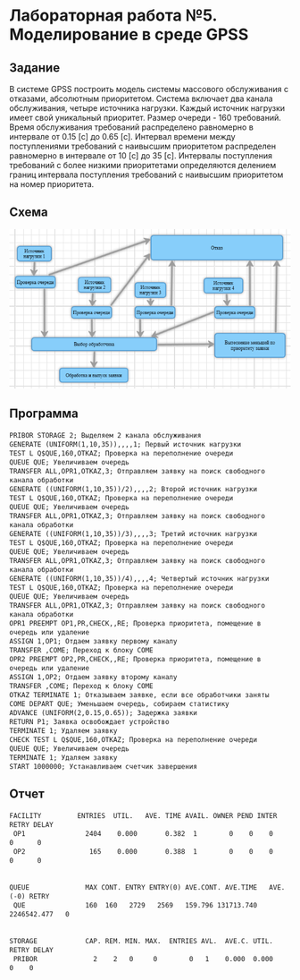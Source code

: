 # Лабораторная работа №5. Моделирование в среде GPSS

## Задание
В системе GPSS построить модель системы массового обслуживания с отказами, абсолютным приоритетом. Система включает два канала обслуживания, четыре источника нагрузки. Каждый источник нагрузки имеет свой уникальный приоритет. Размер очереди - 160 требований. Время обслуживания требований распределено равномерно в интервале от 0.15 [с] до 0.65 [с]. Интервал времени между поступлениями требований с наивысшим приоритетом распределен равномерно в интервале от 10 [с] до 35 [с]. Интервалы поступления требований с более низкими приоритетами определяются делением границ интервала поступления требований с наивысшим приоритетом на номер приоритета. 

## Схема

![Image not found](images/schema.png)

## Программа

```
PRIBOR STORAGE 2; Выделяем 2 канала обслуживания
GENERATE (UNIFORM(1,10,35)),,,,1; Первый источник нагрузки
TEST L Q$QUE,160,OTKAZ; Проверка на переполнение очереди
QUEUE QUE; Увеличиваем очередь
TRANSFER ALL,OPR1,OTKAZ,3; Отправляем заявку на поиск свободного канала обработки
GENERATE ((UNIFORM(1,10,35))/2),,,,2; Второй источник нагрузки
TEST L Q$QUE,160,OTKAZ; Проверка на переполнение очереди
QUEUE QUE; Увеличиваем очередь
TRANSFER ALL,OPR1,OTKAZ,3; Отправляем заявку на поиск свободного канала обработки
GENERATE ((UNIFORM(1,10,35))/3),,,,3; Третий источник нагрузки
TEST L Q$QUE,160,OTKAZ; Проверка на переполнение очереди
QUEUE QUE; Увеличиваем очередь
TRANSFER ALL,OPR1,OTKAZ,3; Отправляем заявку на поиск свободного канала обработки
GENERATE ((UNIFORM(1,10,35))/4),,,,4; Четвертый источник нагрузки
TEST L Q$QUE,160,OTKAZ; Проверка на переполнение очереди
QUEUE QUE; Увеличиваем очередь
TRANSFER ALL,OPR1,OTKAZ,3; Отправляем заявку на поиск свободного канала обработки
OPR1 PREEMPT OP1,PR,CHECK,,RE; Проверка приоритета, помещение в очередь или удаление
ASSIGN 1,OP1; Отдаем заявку первому каналу
TRANSFER ,COME; Переход к блоку COME
OPR2 PREEMPT OP2,PR,CHECK,,RE; Проверка приоритета, помещение в очередь или удаление
ASSIGN 1,OP2; Отдаем заявку второму каналу
TRANSFER ,COME; Переход к блоку COME
OTKAZ TERMINATE 1; Отказываем заявке, если все обработчики заняты
COME DEPART QUE; Уменьшаем очередь, собираем статистику
ADVANCE (UNIFORM(2,0.15,0.65)); Задержка заявки
RETURN P1; Заявка освобождает устройство
TERMINATE 1; Удаляем заявку
CHECK TEST L Q$QUE,160,OTKAZ; Проверка на переполнение очереди
QUEUE QUE; Увеличиваем очередь
TERMINATE 1; Удаляем заявку
START 1000000; Устанавливаем счетчик завершения 
```

## Отчет

```
FACILITY         ENTRIES  UTIL.   AVE. TIME AVAIL. OWNER PEND INTER RETRY DELAY
 OP1               2404    0.000       0.382  1        0    0    0     0      0
 OP2                165    0.000       0.388  1        0    0    0     0      0


QUEUE              MAX CONT. ENTRY ENTRY(0) AVE.CONT. AVE.TIME   AVE.(-0) RETRY
 QUE               160  160   2729   2569   159.796 131713.740 2246542.477   0


STORAGE            CAP. REM. MIN. MAX.  ENTRIES AVL.  AVE.C. UTIL. RETRY DELAY
 PRIBOR              2    2   0     0        0   1    0.000  0.000    0    0
```